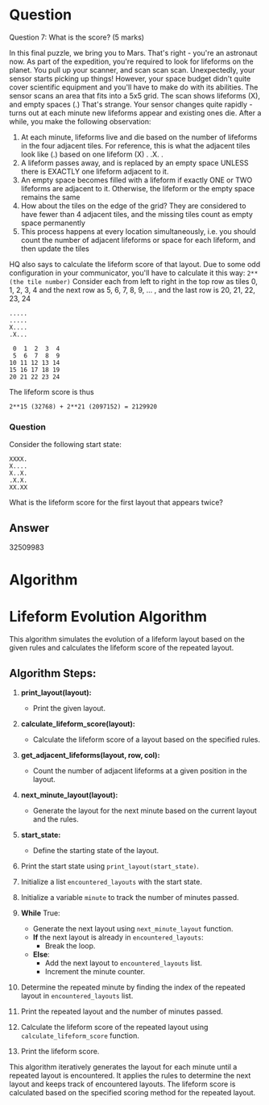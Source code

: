 # Question

Question 7: What is the score? (5 marks)

In this final puzzle, we bring you to Mars. That's right - you're an astronaut now. As part of the expedition, you're required to look for lifeforms on the planet. You pull up your scanner, and scan scan scan. Unexpectedly, your sensor starts picking up things! However, your space budget didn't quite cover scientific equipment and you'll have to make do with its abilities. The sensor scans an area that fits into a 5x5 grid. The scan shows lifeforms (X), and empty spaces (.)
That's strange. Your sensor changes quite rapidly - turns out at each minute new lifeforms appear and existing ones die. After a while, you make the following observation: 
1. At each minute, lifeforms live and die based on the number of lifeforms in the four adjacent tiles. For reference, this is what the adjacent tiles look like (.) based on one lifeform
(X)
 .
.X.
 .
2. A lifeform passes away, and is replaced by an empty space UNLESS there is EXACTLY one lifeform adjacent to it.
3. An empty space becomes filled with a lifeform if exactly ONE or TWO lifeforms are adjacent to it. Otherwise, the lifeform or the empty space remains the same
4. How about the tiles on the edge of the grid? They are considered to have fewer than 4 adjacent tiles, and the missing tiles count as empty space permanently
5. This process happens at every location simultaneously, i.e. you should count the number of adjacent lifeforms or space for each lifeform, and then update the tiles

HQ also says to calculate the lifeform score of that layout. Due to some odd configuration in
your communicator, you'll have to calculate it this way:
`2**(the tile number)`
Consider each from left to right in the top row as tiles 0, 1, 2, 3, 4 and the next row as 5, 6, 7, 8, 9, ... , and the last row is 20, 21, 22, 23, 24

```
.....
.....
X....
.X...

 0  1  2  3  4
 5  6  7  8  9
10 11 12 13 14
15 16 17 18 19
20 21 22 23 24
```

The lifeform score is thus

```
2**15 (32768) + 2**21 (2097152) = 2129920
```

### Question

Consider the following start state:
```
XXXX.
X....
X..X.
.X.X.
XX.XX
```
What is the lifeform score for the first layout that appears twice?

## Answer
32509983

# Algorithm

# Lifeform Evolution Algorithm

This algorithm simulates the evolution of a lifeform layout based on the given rules and calculates the lifeform score of the repeated layout.

## Algorithm Steps:

1. **print_layout(layout):**
    - Print the given layout.

2. **calculate_lifeform_score(layout):**
    - Calculate the lifeform score of a layout based on the specified rules.

3. **get_adjacent_lifeforms(layout, row, col):**
    - Count the number of adjacent lifeforms at a given position in the layout.

4. **next_minute_layout(layout):**
    - Generate the layout for the next minute based on the current layout and the rules.

5. **start_state:**
    - Define the starting state of the layout.

6. Print the start state using `print_layout(start_state)`.

7. Initialize a list `encountered_layouts` with the start state.

8. Initialize a variable `minute` to track the number of minutes passed.

9. **While** True:
    - Generate the next layout using `next_minute_layout` function.
    - **If** the next layout is already in `encountered_layouts`:
        - Break the loop.
    - **Else**:
        - Add the next layout to `encountered_layouts` list.
        - Increment the minute counter.

10. Determine the repeated minute by finding the index of the repeated layout in `encountered_layouts` list.

11. Print the repeated layout and the number of minutes passed.

12. Calculate the lifeform score of the repeated layout using `calculate_lifeform_score` function.

13. Print the lifeform score.

This algorithm iteratively generates the layout for each minute until a repeated layout is encountered. It applies the rules to determine the next layout and keeps track of encountered layouts. The lifeform score is calculated based on the specified scoring method for the repeated layout.

